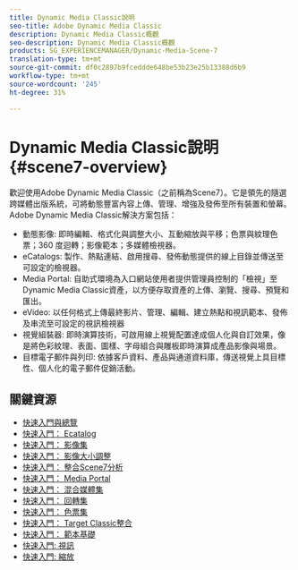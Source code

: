 ```yaml
---
title: Dynamic Media Classic說明
seo-title: Adobe Dynamic Media Classic
description: Dynamic Media Classic概觀
seo-description: Dynamic Media Classic概觀
products: SG_EXPERIENCEMANAGER/Dynamic-Media-Scene-7
translation-type: tm+mt
source-git-commit: df0c2897b9fceddde648be53b23e25b13388d6b9
workflow-type: tm+mt
source-wordcount: '245'
ht-degree: 31%

---
```



# Dynamic Media Classic說明 {#scene7-overview}

歡迎使用Adobe Dynamic Media Classic（之前稱為Scene7）。它是領先的隨選跨媒體出版系統，可將動態豐富內容上傳、管理、增強及發佈至所有裝置和螢幕。 Adobe Dynamic Media Classic解決方案包括：

* 動態影像: 即時編輯、格式化與調整大小、互動縮放與平移；色票與紋理色票；360 度迴轉；影像範本；多媒體檢視器。
* eCatalogs: 製作、熱點連結、啟用搜尋、發佈動態提供的線上目錄並傳送至可設定的檢視器。
* Media Portal: 自助式環境為入口網站使用者提供管理員控制的「檢視」至Dynamic Media Classic資產，以方便存取資產的上傳、瀏覽、搜尋、預覽和匯出。
* eVideo: 以任何格式上傳最終影片、管理、編輯、建立熱點和視訊範本、發佈及串流至可設定的視訊檢視器
* 視覺組裝器: 即時演算技術，可啟用線上視覺配置達成個人化與自訂效果，像是將色彩紋理、表面、圖樣、字母組合與雕板即時演算成產品影像與場景。
* 目標電子郵件與列印: 依據客戶資料、產品與通道資料庫，傳送視覺上具目標性、個人化的電子郵件促銷活動。

## 關鍵資源

* [快速入門與總覽](/help/scene7-platform-overview.md)
* [快速入門： Ecatalog](/help/quick-start-ecatalog.md)
* [快速入門： 影像集](/help/quick-start-image-sets.md)
* [快速入門： 影像大小調整](/help/quick-start-image-sizing.md)
* [快速入門： 整合Scene7分析](/help/quick-start-integrating-scene7-analytics.md)
* [快速入門： Media Portal](/help/quick-start-media-portal-administration.md)
* [快速入門： 混合媒體集](/help/quick-start-mixed-media-sets.md)
* [快速入門： 回轉集](/help/quick-start-spin-sets.md)
* [快速入門： 色票集](/help/quick-start-swatch-sets.md)
* [快速入門： Target Classic整合](/help/quick-start-target-classic-integration.md)
* [快速入門： 範本基礎](/help/quick-start-template-basics.md)
* [快速入門: 視訊](/help/quick-start-video.md)
* [快速入門: 縮放](/help/quick-start-zoom.md)

